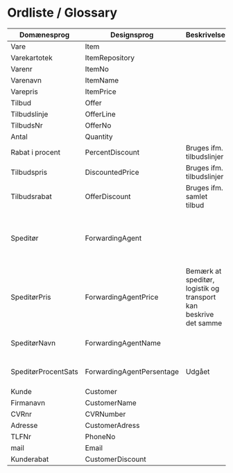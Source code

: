 ﻿# Ordliste / Glossary

| Domænesprog | Designsprog | Beskrivelse | Use Case |
|---|---|---|---|
|Vare|Item||Opret varekartotek|
|Varekartotek|ItemRepository||Opret varekartotek|
|Varenr|ItemNo||Opret varekartotek|
|Varenavn|ItemName||Opret varekartotek|
|Varepris|ItemPrice||Opret varekartotek|
|Tilbud|Offer||Opret tilbud|
|Tilbudslinje|OfferLine||Opret tilbud|
|TilbudsNr|OfferNo||Opret tilbud|
|Antal|Quantity||Opret tilbud|
|Rabat i procent|PercentDiscount|Bruges ifm. tilbudslinjer|Sæt rabat på tilbudslinje|
|Tilbudspris|DiscountedPrice|Bruges ifm. tilbudslinjer|Sæt rabat på tilbudslinje|
|Tilbudsrabat|OfferDiscount|Bruges ifm. samlet tilbud|Sæt rabat på samlet tilbud
|Speditør|ForwardingAgent||"Tilføj %-logistikomkostninger til tilbud"(udgået) / "Tilføj logistikomkostninger til tilbud"|
|SpeditørPris|ForwardingAgentPrice|Bemærk at speditør, logistik og transport kan beskrive det samme|Tilføj logistikomkostninger til tilbud|
|SpeditørNavn|ForwardingAgentName||"Tilføj %-logistikomkostninger til tilbud"(udgået)|
|SpeditørProcentSats|ForwardingAgentPersentage|Udgået|"Tilføj %-logistikomkostninger til tilbud"(udgået)|
|Kunde|Customer||Tilføj kunde til tilbud|
|Firmanavn|CustomerName||Tilføj kunde til tilbud|
|CVRnr|CVRNumber||Tilføj kunde til tilbud|
|Adresse|CustomerAdress||Tilføj kunde til tilbud|
|TLFNr|PhoneNo||Tilføj kunde til tilbud|
|mail|Email||Tilføj kunde til tilbud|
|Kunderabat|CustomerDiscount||Tilføj kunde til tilbud|
